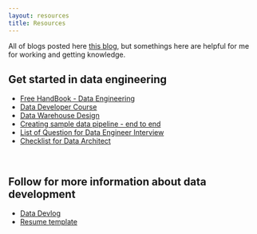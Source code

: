 ```yaml
---
layout: resources
title: Resources
---
```


All of blogs posted here [this blog](https://github.longdatadevlog.com/blog/), but somethings here are helpful for me for working and getting knowledge.


## Get started in data engineering
* [Free HandBook - Data Engineering](https://github.longdatadevlog.com/)
* [Data Developer Course](https://github.longdatadevlog.com/blog/data-developer-course/)
* [Data Warehouse Design](https://github.longdatadevlog.com/blog/data-ops-for-modern-data-warehouse/)
* [Creating sample data pipeline - end to end](https://github.longdatadevlog.com/blog/set-up-traditional-data-pipeline-within-1-hour/)
* [List of Question for Data Engineer Interview](https://github.longdatadevlog.com/blog/data-engineering-question-list)
* [Checklist for Data Architect](https://github.longdatadevlog.com/blog/modern-data-architecture-assessment)

<br>

## Follow for more information about data development
* [Data Devlog](https://www.youtube.com/channel/UCZ83p2Vp48ytcfVA6GchjLA)
* [Resume template](https://drive.google.com/file/d/1hPgMM4gVOzBHHzehQRf5dxOCrIHJkhDo/view?usp=sharing)
